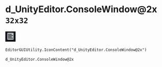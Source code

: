 # d_UnityEditor.ConsoleWindow@2x `32x32`
<img src="/img/d_UnityEditor.ConsoleWindow.png" width=32 height=32>

``` CSharp
EditorGUIUtility.IconContent("d_UnityEditor.ConsoleWindow@2x")
```
```
d_UnityEditor.ConsoleWindow@2x
```
